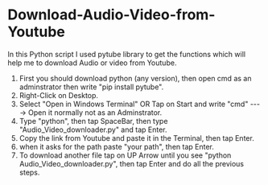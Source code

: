 # Download-Audio-Video-from-Youtube
In this Python script I used pytube library to get the functions which will help me to download Audio or video from Youtube.

1. First you should download python (any version), then open cmd as an adminstrator then write "pip install pytube".
2. Right-Click on Desktop.
3. Select "Open in Windows Terminal" OR Tap on Start and write "cmd" ----> Open it normally not as an Adminstrator.
4. Type "python", then tap SpaceBar, then type "Audio_Video_downloader.py" and tap Enter.
5. Copy the link from Youtube and paste it in the Terminal, then tap Enter.
6. when it asks for the path paste "your path", then tap Enter.
7. To download another file tap on UP Arrow until you see "python Audio_Video_downloader.py", then tap Enter and do all the previous steps.
